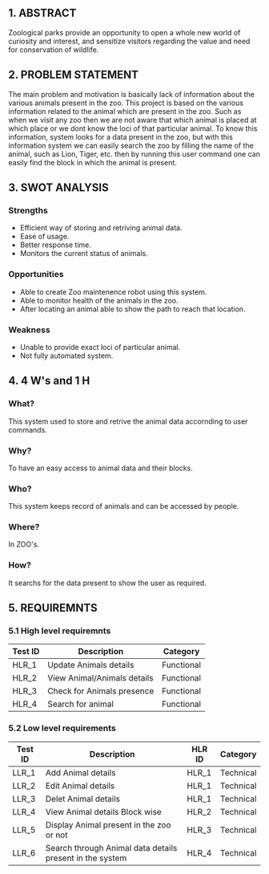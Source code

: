 ## 1. ABSTRACT
Zoological parks provide an opportunity to open a whole new world of curiosity and interest, and sensitize visitors regarding the value and need for conservation of wildlife. 

## 2. PROBLEM STATEMENT
The main problem and motivation is basically lack of information about the various animals present in the zoo. This project is based on the various information related to the animal which are present in the zoo. Such as when we visit any zoo then we are not aware that which animal is placed at which place or we dont know the loci of that particular animal. To know this information, system looks for a data present in the zoo, but with this information system we can easily search the zoo by filling the name of the animal, such as Lion, Tiger, etc. then by running this user command one can easily find the block in which the animal is present. 

## 3. SWOT ANALYSIS
### Strengths
* Efficient way of storing and retriving animal data.
* Ease of usage.
* Better response time.
* Monitors the current status of animals.

### Opportunities
* Able to create Zoo maintenence robot using this system.
* Able to monitor health of the animals in the zoo.
* After locating an animal able to show the path to reach that location.



### Weakness
* Unable to provide exact loci of particular animal.
* Not fully automated system.

## 4. 4 W's and 1 H
### What?
This system used to store and retrive the animal data accornding to user commands.
### Why?
To have an easy access to animal data and their blocks.
### Who?
This system keeps record of animals and can be accessed by people.
### Where?
In ZOO's.
### How?
It searchs for the data present to show the user as required.

## 5. REQUIREMNTS
### 5.1 High level requiremnts

| Test ID | Description | Category | 
|---------|-------------|----------|
|HLR_1|Update Animals details|Functional|
|HLR_2|View Animal/Animals details|Functional|
|HLR_3|Check for Animals presence|Functional|
|HLR_4|Search for animal|Functional|

### 5.2          Low level requirements

| Test ID | Description |HLR ID | Category | 
|---------|-------------|-------|----------|
|LLR_1|Add Animal details|HLR_1|Technical|
|LLR_2|Edit Animal details|HLR_1|Technical|
|LLR_3|Delet Animal details|HLR_1|Technical|
|LLR_4|View Animal details Block wise|HLR_2|Technical|
|LLR_5|Display Animal present in the zoo or not|HLR_3|Technical|
|LLR_6|Search through Animal data details present in the system|HLR_4|Technical|
